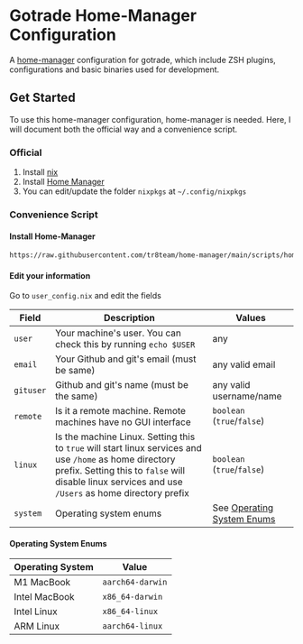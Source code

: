 # Gotrade Home-Manager Configuration

A [home-manager](https://github.com/nix-community/home-manager) configuration for gotrade, which include ZSH plugins, configurations and basic binaries used for development.

## Get Started

To use this home-manager configuration, home-manager is needed. Here, I will document both the official way and a convenience script.

### Official

1. Install [nix](https://github.com/NixOS/nix#installation)
2. Install [Home Manager](https://nix-community.github.io/home-manager/index.html#sec-install-standalone)
3. You can edit/update the folder `nixpkgs` at `~/.config/nixpkgs`

### Convenience Script

#### Install Home-Manager

```bash
https://raw.githubusercontent.com/tr8team/home-manager/main/scripts/home-manager.sh
```

#### Edit your information

Go to `user_config.nix` and edit the fields

| Field     | Description                                                     | Values          |
| --------- | --------------------------------------------------------------- | --------------- |
| `user`    | Your machine's user. You can check this by running `echo $USER` | any             |
| `email`   | Your Github and git's email (must be same)                      | any valid email |
| `gituser` | Github and git's name (must be the same)  | any valid username/name |
| `remote` | Is it a remote machine. Remote machines have no GUI interface | `boolean` (`true`/`false`) | 
| `linux` | Is the machine Linux. Setting this to `true` will start linux services and use `/home` as home directory prefix. Setting this to `false` will disable linux services and use `/Users` as home directory prefix | `boolean` (`true`/`false`) |
| `system` | Operating system enums | See [Operating System Enums](#operating-system-enums) | 

#### Operating System Enums
| Operating System | Value | 
| --- | --- | 
| M1 MacBook | `aarch64-darwin` |
| Intel MacBook | `x86_64-darwin` |
| Intel Linux | `x86_64-linux` |
| ARM Linux | `aarch64-linux` |

